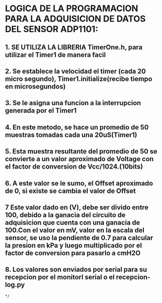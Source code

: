 # LOGICA DE LA PROGRAMACION PARA LA ADQUISICION DE DATOS DEL SENSOR ADP1101:
## 1. SE UTILIZA LA LIBRERIA TimerOne.h, para utilizar el Timer1 de manera facil
## 2. Se establece la velocidad el timer (cada 20 micro segundo), Timer1.initialize(recibe tiempo en microsegundos)
## 3. Se le asigna una funcion a la interrupcion generada por el Timer1
## 4. En este metodo, se hace un promedio de 50 muestras tomadas cada una 20uS(Timer1)
## 5. Esta muestra resultante del promedio de 50 se convierte a un valor aproximado de Voltage con el factor de conversion de Vcc/1024.(10bits)
## 6. A este valor se le sumo, el Offset aproximado de 0, si existe se cambia el valor de Offset
## 7 Este valor dado en (V), debe ser divido entre 100, debido a la ganacia del circuito de adquisicion que cuenta con una ganacia de 100.Con el valor en mV, valor en la escala del sensor, se uso la pendiente de 0.7 para calcular la presion en kPa y luego multiplicado por el factor de conversion para pasarlo a cmH2O
## 8. Los valores son enviados por serial para su recepcion por el monitorl serial o el recepcion-log.py   
    */